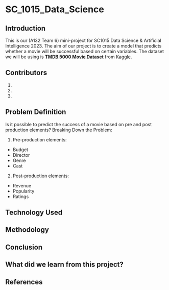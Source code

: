 # SC_1015_Data_Science
## Introduction
This is our (A132 Team 6) mini-project for SC1015 Data Science & Artificial Intelligence 2023.
The aim of our project is to create a model that predicts whether a movie will be successful based on certain variables. 
The dataset we will be using is [**TMDB 5000 Movie Dataset**](https://www.kaggle.com/datasets/tmdb/tmdb-movie-metadata) from [Kaggle](https://www.kaggle.com/).

## Contributors
1.
2.
3.

## Problem Definition
Is it possible to predict the success of a movie based on pre and post production elements?
Breaking Down the Problem:
1. Pre-production elements:
  + Budget
  + Director
  + Genre
  + Cast
2. Post-production elements:
  + Revenue
  + Popularity
  + Ratings

## Technology Used

## Methodology

## Conclusion

## What did we learn from this project?

## References

